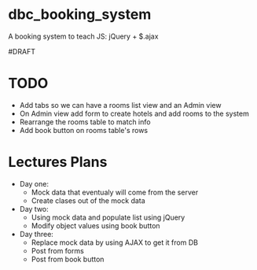 # dbc_booking_system
A booking system to teach JS: jQuery + $.ajax

#DRAFT

# TODO
* Add tabs so we can have a rooms list view and an Admin view
* On Admin view add form to create hotels and add rooms to the system
* Rearrange the rooms table to match info
* Add book button on rooms table's rows

# Lectures Plans
* Day one:
  * Mock data that eventualy will come from the server
  * Create clases out of the mock data
* Day two:
  * Using mock data and populate list using jQuery
  * Modify object values using book button 
* Day three:
  * Replace mock data by using AJAX to get it from DB
  * Post from forms
  * Post from book button
